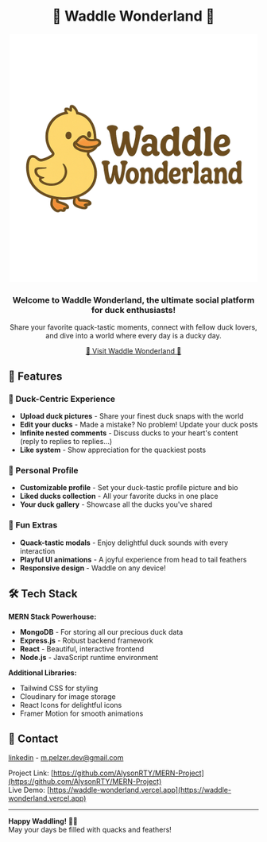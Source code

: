 <div align="center">

# 🦆 Waddle Wonderland 🦆

</div>

<div align="center">
  <img src="./client/WW_ICON.png" alt="Waddle Wonderland Banner" width="500">
</div>

<div align="center">

### Welcome to **Waddle Wonderland**, the ultimate social platform for duck enthusiasts!

Share your favorite quack-tastic moments, connect with fellow duck lovers,  
and dive into a world where every day is a ducky day.

[🦆 Visit Waddle Wonderland 🦆](https://waddle-wonderland.vercel.app)

</div>

## 🌟 Features

### 🦆 Duck-Centric Experience

- **Upload duck pictures** - Share your finest duck snaps with the world
- **Edit your ducks** - Made a mistake? No problem! Update your duck posts
- **Infinite nested comments** - Discuss ducks to your heart's content (reply to replies to replies...)
- **Like system** - Show appreciation for the quackiest posts

### 👤 Personal Profile

- **Customizable profile** - Set your duck-tastic profile picture and bio
- **Liked ducks collection** - All your favorite ducks in one place
- **Your duck gallery** - Showcase all the ducks you've shared

### 🎉 Fun Extras

- **Quack-tastic modals** - Enjoy delightful duck sounds with every interaction
- **Playful UI animations** - A joyful experience from head to tail feathers
- **Responsive design** - Waddle on any device!

## 🛠️ Tech Stack

**MERN Stack Powerhouse:**

- **MongoDB** - For storing all our precious duck data
- **Express.js** - Robust backend framework
- **React** - Beautiful, interactive frontend
- **Node.js** - JavaScript runtime environment

**Additional Libraries:**

- Tailwind CSS for styling
- Cloudinary for image storage
- React Icons for delightful icons
- Framer Motion for smooth animations

## 🦆 Contact

[linkedin](https://www.linkedin.com/in/maximilian-pelzer/) - m.pelzer.dev@gmail.com

Project Link: [https://github.com/AlysonRTY/MERN-Project](https://github.com/AlysonRTY/MERN-Project)  
Live Demo: [https://waddle-wonderland.vercel.app](https://waddle-wonderland.vercel.app)

---

**Happy Waddling!** 🦆💛  
May your days be filled with quacks and feathers!
